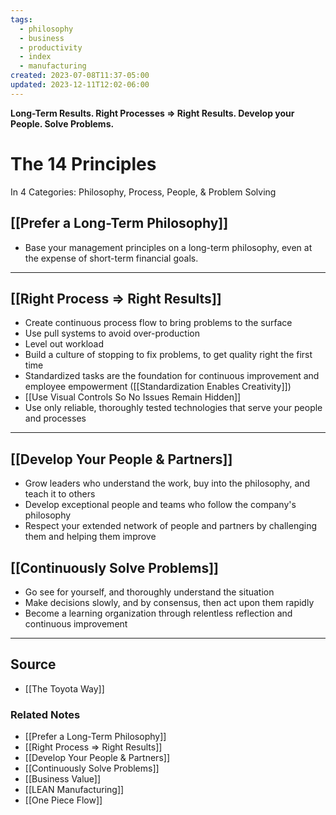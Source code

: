 ```yaml
---
tags:
  - philosophy
  - business
  - productivity
  - index
  - manufacturing
created: 2023-07-08T11:37-05:00
updated: 2023-12-11T12:02-06:00
---
```

**Long-Term Results. Right Processes ⇒ Right Results. Develop your People. Solve Problems.**

# The 14 Principles

In 4 Categories: Philosophy, Process, People, & Problem Solving

## [[Prefer a Long-Term Philosophy]]

- Base your management principles on a long-term philosophy, even at the expense of short-term financial goals.

---

## [[Right Process ⇒ Right Results]]

- Create continuous process flow to bring problems to the surface
- Use pull systems to avoid over-production
- Level out workload
- Build a culture of stopping to fix problems, to get quality right the first time
- Standardized tasks are the foundation for continuous improvement and employee empowerment ([[Standardization Enables Creativity]])
- [[Use Visual Controls So No Issues Remain Hidden]]
- Use only reliable, thoroughly tested technologies that serve your people and processes

---

## [[Develop Your People & Partners]]

- Grow leaders who understand the work, buy into the philosophy, and teach it to others
- Develop exceptional people and teams who follow the company's philosophy
- Respect your extended network of people and partners by challenging them and helping them improve

## [[Continuously Solve Problems]]

- Go see for yourself, and thoroughly understand the situation
- Make decisions slowly, and by consensus, then act upon them rapidly
- Become a learning organization through relentless reflection and continuous improvement


---

## Source
- [[The Toyota Way]]

### Related Notes
- [[Prefer a Long-Term Philosophy]]
- [[Right Process ⇒ Right Results]]
- [[Develop Your People & Partners]]
- [[Continuously Solve Problems]]
- [[Business Value]]
- [[LEAN Manufacturing]]
- [[One Piece Flow]]
